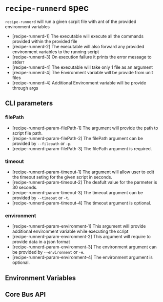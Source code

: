 # `recipe-runnerd` spec

`recipe-runnerd` will run a given scrpit file with ant of the provided
environment variables

- [recipe-runnerd-1] The executable will execute all the commands provided
  within the provided file
- [recipe-runnerd-2] The executable will also forward any provided environment
  variables to the running script
- [recipe-runnerd-3] On execution failure it prints the error message to stderr
- [recipe-runnerd-4] The executable will take only 1 file as an argument
- [recipe-runnerd-4] The Environment variable will be provide from unit files
- [recipe-runnerd-4] Additional Environment variable will be provide through
  args

## CLI parameters

### filePath

- [recipe-runnerd-param-filePath-1] The argument will provide the path to script
  file path.
- [recipe-runnerd-param-filePath-2] The filePath argument can be provided by
  `--filepath` or `-p`.
- [recipe-runnerd-param-filePath-3] The filePath argument is required.

### timeout

- [recipe-runnerd-param-timeout-1] The argument will allow user to edit the
  timeout seting for the given script in seconds.
- [recipe-runnerd-param-timeout-2] The deafult value for the parmeter is 30
  seconds.
- [recipe-runnerd-param-timeout-3] The timeout argument can be provided by
  `--timeout` or `-t`.
- [recipe-runnerd-param-timeout-4] The timeout argument is optional.

### environment

- [recipe-runnerd-param-environment-1] This argument will provide additional
  environment variable while executing the script
- [recipe-runnerd-param-environment-2] This argument will require to provide
  data in a json format
- [recipe-runnerd-param-environment-3] The environment argument can be provided
  by `--environment` or `-e`.
- [recipe-runnerd-param-environment-4] The environment argument is optional.

## Environment Variables

## Core Bus API

